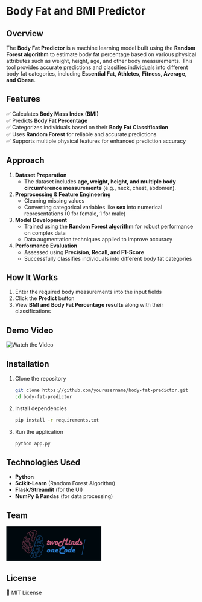# **Body Fat and BMI Predictor**  

## **Overview**  
The **Body Fat Predictor** is a machine learning model built using the **Random Forest algorithm** to estimate body fat percentage based on various physical attributes such as weight, height, age, and other body measurements. This tool provides accurate predictions and classifies individuals into different body fat categories, including **Essential Fat, Athletes, Fitness, Average, and Obese**.  

## **Features**  
✅ Calculates **Body Mass Index (BMI)**  
✅ Predicts **Body Fat Percentage**  
✅ Categorizes individuals based on their **Body Fat Classification**  
✅ Uses **Random Forest** for reliable and accurate predictions  
✅ Supports multiple physical features for enhanced prediction accuracy  

## **Approach**  
1. **Dataset Preparation**  
   - The dataset includes **age, weight, height, and multiple body circumference measurements** (e.g., neck, chest, abdomen).  
2. **Preprocessing & Feature Engineering**  
   - Cleaning missing values  
   - Converting categorical variables like **sex** into numerical representations (0 for female, 1 for male)  
3. **Model Development**  
   - Trained using the **Random Forest algorithm** for robust performance on complex data  
   - Data augmentation techniques applied to improve accuracy  
4. **Performance Evaluation**  
   - Assessed using **Precision, Recall, and F1-Score**  
   - Successfully classifies individuals into different body fat categories  

## **How It Works**  
1. Enter the required body measurements into the input fields  
2. Click the **Predict** button  
3. View **BMI and Body Fat Percentage results** along with their classifications  


## **Demo Video**  
![Watch the Video](video.gif)

## **Installation**  
1. Clone the repository  
   ```bash
   git clone https://github.com/yourusername/body-fat-predictor.git
   cd body-fat-predictor
   ```  
2. Install dependencies  
   ```bash
   pip install -r requirements.txt
   ```  
3. Run the application  
   ```bash
   python app.py
   ```  

## **Technologies Used**  
- **Python**  
- **Scikit-Learn** (Random Forest Algorithm)  
- **Flask/Streamlit** (for the UI)  
- **NumPy & Pandas** (for data processing)

## **Team**  
<img src="logo.png" width="50%"/>

## **License**  
📜 MIT License   
